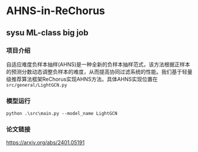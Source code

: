 # AHNS-in-ReChorus
## sysu ML-class big job
### 项目介绍
自适应难度负样本抽样(AHNS)是一种全新的负样本抽样范式，该方法根据正样本的预测分数动态调整负样本的难度，从而提高协同过滤系统的性能。我们基于轻量级推荐算法框架ReChorus实现AHNS方法。具体AHNS实现位置在`src/general/LightGCN.py`

### 模型运行
```
python .\src\main.py --model_name LightGCN
```
### 论文链接
https://arxiv.org/abs/2401.05191
